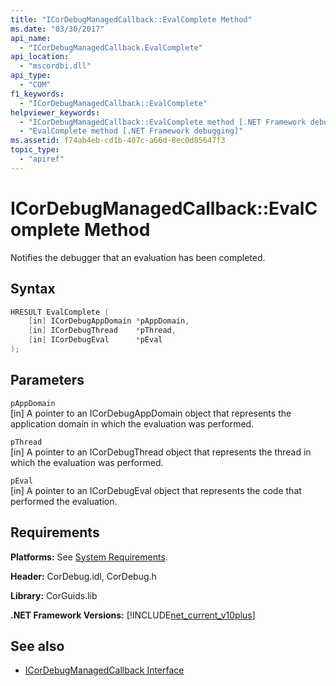 ```yaml
---
title: "ICorDebugManagedCallback::EvalComplete Method"
ms.date: "03/30/2017"
api_name: 
  - "ICorDebugManagedCallback.EvalComplete"
api_location: 
  - "mscordbi.dll"
api_type: 
  - "COM"
f1_keywords: 
  - "ICorDebugManagedCallback::EvalComplete"
helpviewer_keywords: 
  - "ICorDebugManagedCallback::EvalComplete method [.NET Framework debugging]"
  - "EvalComplete method [.NET Framework debugging]"
ms.assetid: f74ab4eb-cd1b-407c-a66d-8ec0d85647f3
topic_type: 
  - "apiref"
---
```

# ICorDebugManagedCallback::EvalComplete Method
Notifies the debugger that an evaluation has been completed.  
  
## Syntax  
  
```cpp  
HRESULT EvalComplete (  
    [in] ICorDebugAppDomain *pAppDomain,  
    [in] ICorDebugThread    *pThread,  
    [in] ICorDebugEval      *pEval  
);  
```  
  
## Parameters  
 `pAppDomain`  
 [in] A pointer to an ICorDebugAppDomain object that represents the application domain in which the evaluation was performed.  
  
 `pThread`  
 [in] A pointer to an ICorDebugThread object that represents the thread in which the evaluation was performed.  
  
 `pEval`  
 [in] A pointer to an ICorDebugEval object that represents the code that performed the evaluation.  
  
## Requirements  
 **Platforms:** See [System Requirements](../../../../docs/framework/get-started/system-requirements.md).  
  
 **Header:** CorDebug.idl, CorDebug.h  
  
 **Library:** CorGuids.lib  
  
 **.NET Framework Versions:** [!INCLUDE[net_current_v10plus](../../../../includes/net-current-v10plus-md.md)]  
  
## See also

- [ICorDebugManagedCallback Interface](../../../../docs/framework/unmanaged-api/debugging/icordebugmanagedcallback-interface.md)
